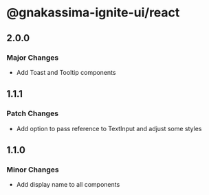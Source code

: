 # @gnakassima-ignite-ui/react

## 2.0.0

### Major Changes

- Add Toast and Tooltip components

## 1.1.1

### Patch Changes

- Add option to pass reference to TextInput and adjust some styles

## 1.1.0

### Minor Changes

- Add display name to all components
